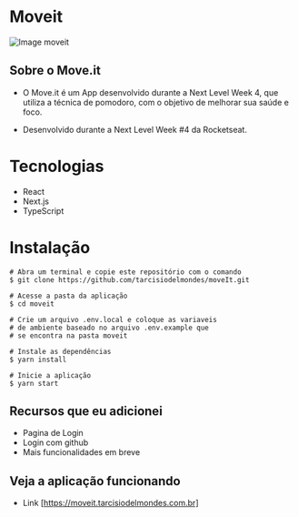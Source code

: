 # Moveit

![Image moveit](https://raw.githubusercontent.com/tarcisiodelmondes/moveIt/master/.github/moveit.svg)

## Sobre o Move.it
- O Move.it é um App desenvolvido durante a Next Level Week 4, que utiliza a técnica de pomodoro, com o objetivo de melhorar sua saúde e foco.

- Desenvolvido durante a Next Level Week #4 da Rocketseat.

# Tecnologias
- React
- Next.js
- TypeScript

# Instalação
```
# Abra um terminal e copie este repositório com o comando
$ git clone https://github.com/tarcisiodelmondes/moveIt.git
```

```
# Acesse a pasta da aplicação
$ cd moveit

# Crie um arquivo .env.local e coloque as variaveis
# de ambiente baseado no arquivo .env.example que
# se encontra na pasta moveit

# Instale as dependências
$ yarn install

# Inicie a aplicação
$ yarn start
```

## Recursos que eu adicionei
- Pagina de Login
- Login com github
- Mais funcionalidades em breve

## Veja a aplicação funcionando
- Link [https://moveit.tarcisiodelmondes.com.br]

